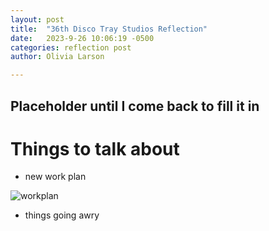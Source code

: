 ```yaml
---
layout: post
title:  "36th Disco Tray Studios Reflection"
date:   2023-9-26 10:06:19 -0500
categories: reflection post
author: Olivia Larson

---
```

## Placeholder until I come back to fill it in

# Things to talk about 
- new work plan 

![workplan]({{site.baseurl}}/assets/images/workplan.png)

- things going awry 


